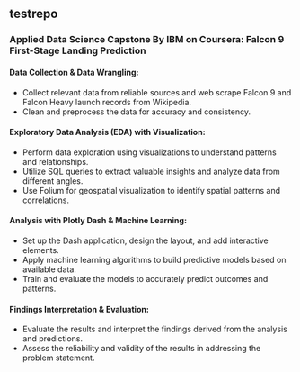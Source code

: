 ## testrepo


### Applied Data Science Capstone By IBM on Coursera: Falcon 9 First-Stage Landing Prediction
#### Data Collection & Data Wrangling:
   - Collect relevant data from reliable sources and web scrape Falcon 9 and Falcon Heavy launch records from Wikipedia.
   - Clean and preprocess the data for accuracy and consistency.

#### Exploratory Data Analysis (EDA) with Visualization:
   - Perform data exploration using visualizations to understand patterns and relationships.
   - Utilize SQL queries to extract valuable insights and analyze data from different angles.
   - Use Folium for geospatial visualization to identify spatial patterns and correlations.

#### Analysis with Plotly Dash & Machine Learning:
   - Set up the Dash application, design the layout, and add interactive elements.
   - Apply machine learning algorithms to build predictive models based on available data.
   - Train and evaluate the models to accurately predict outcomes and patterns.

#### Findings Interpretation & Evaluation:
   - Evaluate the results and interpret the findings derived from the analysis and predictions.
   - Assess the reliability and validity of the results in addressing the problem statement.
